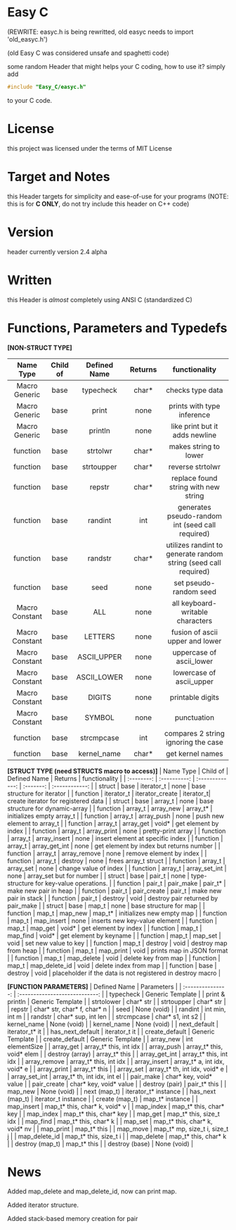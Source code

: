 # Easy C
(REWRITE: easyc.h is being rewritted, old easyc needs to import 'old_easyc.h')

(old Easy C was considered unsafe and spaghetti code)

some random Header that might helps your C coding, how to use it? simply add
```c
#include "Easy_C/easyc.h"
```
to your C code.

# License
this project was licensed under the terms of MIT License

# Target and Notes
this Header targets for simplicity and ease-of-use for your programs (NOTE: this is for **C ONLY**, do not try include this header on C++ code)

# Version
header currently version 2.4 alpha

# Written
this Header is *almost* completely using ANSI C (standardized C)

# Functions, Parameters and Typedefs
**[NON-STRUCT TYPE]**

| Name Type  | Child of     | Defined Name    | Returns   | functionality   |
| :--------: | :----------: | :-------------: | :-------: | :------------:  |
| Macro Generic | base      | typecheck       | char*     | checks type data |
| Macro Generic | base      | print           | none      | prints with type inference |
| Macro Generic | base      | println         | none      | like print but it adds newline |
| function   |  base        | strtolwr        | char*     | makes string to lower |
| function   |  base        | strtoupper      | char*     | reverse strtolwr |
| function   |  base        | repstr          | char*     | replace found string with new string|
| function   |  base        | randint         | int       | generates pseudo-random int (seed call required) |
| function   |  base        | randstr         | char*     | utilizes randint to generate random string  (seed call required) |
| function   | base         | seed            | none      | set pseudo-random seed |
| Macro Constant | base     | ALL             | none      | all keyboard-writable characters |
| Macro Constant | base     | LETTERS         | none      | fusion of ascii upper and lower |
| Macro Constant | base     | ASCII_UPPER     | none      | uppercase of ascii_lower |
| Macro Constant | base     | ASCII_LOWER     | none      | lowercase of ascii_upper |
| Macro Constant | base     | DIGITS          | none      | printable digits         |
| Macro Constant | base     | SYMBOL          | none      | punctuation              |
| function       | base     | strcmpcase      | int       | compares 2 string ignoring the case |
| function       | base     | kernel_name     | char*     | get kernel names |

**[STRUCT TYPE (need STRUCTS macro to access)]**
| Name Type  | Child of     | Defined Name    | Returns   | functionality   |
| :--------: | :----------: | :-------------: | :-------: | :------------:  |
| struct     | base         | iterator_t      | none      | base structure for iterator |
| function   | iterator_t   | iterator_create | iterator_t| create iterator for registered data |
| struct     | base         | array_t         | none      | base structure for dynamic-array |
| function   | array_t      | array_new       | array_t*  | initializes empty array_t |
| function   | array_t      | array_push      | none      | push new element to array_t |
| function   | array_t      | array_get       | void*     | get element by index |
| function   | array_t      | array_print     | none      | pretty-print array |
| function   | array_t      | array_insert    | none      | insert element at specific index |
| function   | array_t      | array_get_int   | none      | get element by index but returns number |
| function   | array_t      | array_remove    | none       | remove element by index |
| function   | array_t      | destroy         | none       | frees array_t struct |
| function   | array_t      | array_set       | none       | change value of index |
| function   | array_t      | array_set_int   | none       | array_set but for number |
| struct     | base         | pair_t          | none       | type-structure for key-value operations.  |
| function   | pair_t       | pair_make       | pair_t*    | make new pair in heap     |
| function   | pair_t       | pair_create     | pair_t     | make new pair in stack |
| function   | pair_t       | destroy         | void       | destroy pair returned by pair_make    |
| struct     | base         | map_t           | none       | base structure for map |
| function   | map_t        | map_new         | map_t*     | initializes new empty map |
| function   | map_t        | map_insert      | none       | inserts new key-value element |
| function   | map_t        | map_get         | void*      | get element by index |
| function   | map_t        | map_find        | void*      | get element by keyname |
| function   | map_t        | map_set         | void       | set new value to key |
| function   | map_t        | destroy         | void       | destroy map from heap |
| function   | map_t        | map_print       | void       | prints map in JSON format |
| function   | map_t        | map_delete      | void       | delete key from map |
| function   | map_t        | map_delete_id   | void       | delete index from map |
| function   | base         | destroy         | void       | placeholder if the data is not registered in destroy macro |

**[FUNCTION PARAMETERS]**
| Defined Name      |         Parameters             |
| :---------------: | :----------------------------: |
| typecheck         | Generic Template               |
| print & println   | Generic  Template              |
| strtolower        | char* str                      |
| strtoupper        | char* str                      |
| repstr            | char* str, char* f, char* n    |
| seed              | None (void)                    |
| randint           | int min, int m                 |
| randstr           | char* sup, int len             |
| strcmpcase        | char* s1, int s2               |
| kernel_name       | None (void)                    |
| kernel_name       | None (void)                    |
| next_default      | iterator_t* it                 |
| has_next_default  | iterator_t it                  |
| create_default    | Generic Template               |
| create_default    | Generic Template               |
| array_new         | int elementSize                |
| array_get         | array_t* this, int idx         |
| array_push        | array_t* this, void* elem      |
| destroy (array)   | array_t* this                  |
| array_get_int     | array_t* this, int idx         |
| array_remove      | array_t* this, int idx         |
| array_insert      | array_t* a, int idx, void* e   |
| array_print       | array_t* this                  |
| array_set         | array_t* th, int idx, void* e  |
| array_set_int     | array_t* th, int idx, int el   |
| pair_make         | char* key, void* value         |
| pair_create       | char* key, void* value         |
| destroy (pair)    | pair_t* this                   |
| map_new           | None (void)                    |
| next (map_t)      | iterator_t* instance           |
| has_next (map_t)  | iterator_t instance            |
| create (map_t)    | map_t* instance                |
| map_insert        | map_t* this, char* k, void* v  |
| map_index         | map_t* this, char* key         |
| map_index         | map_t* this, char* key         |
| map_get           | map_t* this, size_t idx        |
| map_find          | map_t* this, char* k           |
| map_set           | map_t* this, char* k, void* nv |
| map_print         | map_t* this                    |
| map_move          | map_t* mp, size_t i, size_t j  |
| map_delete_id     | map_t* this, size_t i          |
| map_delete        | map_t* this, char* k           |
| destroy (map_t)   | map_t* this                    |
| destroy (base)    | None (void)                    |


# News
Added map_delete  and map_delete_id, now can print map.

Added iterator structure.

Added stack-based memory creation for pair
